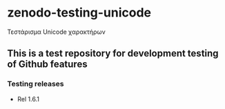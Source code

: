 # zenodo-testing-unicode
Τεστάρισμα Unicode χαρακτήρων 

## This is a test repository for development testing of Github features


### Testing releases

- Rel 1.6.1
